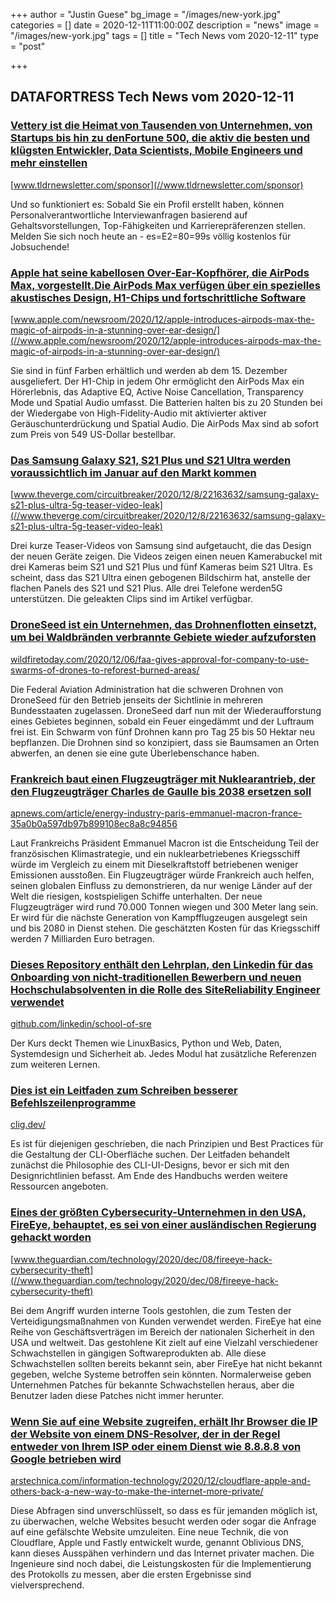 +++
author = "Justin Guese"
bg_image = "/images/new-york.jpg"
categories = []
date = 2020-12-11T11:00:00Z
description = "news"
image = "/images/new-york.jpg"
tags = []
title = "Tech News vom 2020-12-11"
type = "post"

+++

        
## DATAFORTRESS Tech News vom 2020-12-11



### [Vettery ist die Heimat von Tausenden von Unternehmen, von Startups bis hin zu denFortune 500, die aktiv die besten und klügsten Entwickler, Data Scientists, Mobile Engineers und mehr einstellen](//www.tldrnewsletter.com/sponsor)


[www.tldrnewsletter.com/sponsor](//www.tldrnewsletter.com/sponsor)


Und so funktioniert es: Sobald Sie ein Profil erstellt haben, können Personalverantwortliche Interviewanfragen basierend auf Gehaltsvorstellungen, Top-Fähigkeiten und Karrierepräferenzen stellen. Melden Sie sich noch heute an - es=E2=80=99s völlig kostenlos für Jobsuchende!


### [Apple hat seine kabellosen Over-Ear-Kopfhörer, die AirPods Max, vorgestellt.Die AirPods Max verfügen über ein spezielles akustisches Design, H1-Chips und fortschrittliche Software](//www.apple.com/newsroom/2020/12/apple-introduces-airpods-max-the-magic-of-airpods-in-a-stunning-over-ear-design/)


[www.apple.com/newsroom/2020/12/apple-introduces-airpods-max-the-magic-of-airpods-in-a-stunning-over-ear-design/](//www.apple.com/newsroom/2020/12/apple-introduces-airpods-max-the-magic-of-airpods-in-a-stunning-over-ear-design/)


Sie sind in fünf Farben erhältlich und werden ab dem 15. Dezember ausgeliefert. Der H1-Chip in jedem Ohr ermöglicht den AirPods Max ein Hörerlebnis, das Adaptive EQ, Active Noise Cancellation, Transparency Mode und Spatial Audio umfasst. Die Batterien halten bis zu 20 Stunden bei der Wiedergabe von High-Fidelity-Audio mit aktivierter aktiver Geräuschunterdrückung und Spatial Audio. Die AirPods Max sind ab sofort zum Preis von 549 US-Dollar bestellbar.


### [Das Samsung Galaxy S21, S21 Plus und S21 Ultra werden voraussichtlich im Januar auf den Markt kommen](//www.theverge.com/circuitbreaker/2020/12/8/22163632/samsung-galaxy-s21-plus-ultra-5g-teaser-video-leak)


[www.theverge.com/circuitbreaker/2020/12/8/22163632/samsung-galaxy-s21-plus-ultra-5g-teaser-video-leak](//www.theverge.com/circuitbreaker/2020/12/8/22163632/samsung-galaxy-s21-plus-ultra-5g-teaser-video-leak)


Drei kurze Teaser-Videos von Samsung sind aufgetaucht, die das Design der neuen Geräte zeigen. Die Videos zeigen einen neuen Kamerabuckel mit drei Kameras beim S21 und S21 Plus und fünf Kameras beim S21 Ultra. Es scheint, dass das S21 Ultra einen gebogenen Bildschirm hat, anstelle der flachen Panels des S21 und S21 Plus. Alle drei Telefone werden5G unterstützen. Die geleakten Clips sind im Artikel verfügbar.


### [DroneSeed ist ein Unternehmen, das Drohnenflotten einsetzt, um bei Waldbränden verbrannte Gebiete wieder aufzuforsten](//wildfiretoday.com/2020/12/06/faa-gives-approval-for-company-to-use-swarms-of-drones-to-reforest-burned-areas/)


[wildfiretoday.com/2020/12/06/faa-gives-approval-for-company-to-use-swarms-of-drones-to-reforest-burned-areas/](//wildfiretoday.com/2020/12/06/faa-gives-approval-for-company-to-use-swarms-of-drones-to-reforest-burned-areas/)


Die Federal Aviation Administration hat die schweren Drohnen von DroneSeed für den Betrieb jenseits der Sichtlinie in mehreren Bundesstaaten zugelassen. DroneSeed darf nun mit der Wiederaufforstung eines Gebietes beginnen, sobald ein Feuer eingedämmt und der Luftraum frei ist. Ein Schwarm von fünf Drohnen kann pro Tag 25 bis 50 Hektar neu bepflanzen. Die Drohnen sind so konzipiert, dass sie Baumsamen an Orten abwerfen, an denen sie eine gute Überlebenschance haben.


### [Frankreich baut einen Flugzeugträger mit Nuklearantrieb, der den Flugzeugträger Charles de Gaulle bis 2038 ersetzen soll](//apnews.com/article/energy-industry-paris-emmanuel-macron-france-35a0b0a597db97b899108ec8a8c94856)


[apnews.com/article/energy-industry-paris-emmanuel-macron-france-35a0b0a597db97b899108ec8a8c94856](//apnews.com/article/energy-industry-paris-emmanuel-macron-france-35a0b0a597db97b899108ec8a8c94856)


Laut Frankreichs Präsident Emmanuel Macron ist die Entscheidung Teil der französischen Klimastrategie, und ein nuklearbetriebenes Kriegsschiff würde im Vergleich zu einem mit Dieselkraftstoff betriebenen weniger Emissionen ausstoßen. Ein Flugzeugträger würde Frankreich auch helfen, seinen globalen Einfluss zu demonstrieren, da nur wenige Länder auf der Welt die riesigen, kostspieligen Schiffe unterhalten. Der neue Flugzeugträger wird rund 70.000 Tonnen wiegen und 300 Meter lang sein. Er wird für die nächste Generation von Kampfflugzeugen ausgelegt sein und bis 2080 in Dienst stehen. Die geschätzten Kosten für das Kriegsschiff werden 7 Milliarden Euro betragen.


### [Dieses Repository enthält den Lehrplan, den Linkedin für das Onboarding von nicht-traditionellen Bewerbern und neuen Hochschulabsolventen in die Rolle des SiteReliability Engineer verwendet](//github.com/linkedin/school-of-sre)


[github.com/linkedin/school-of-sre](//github.com/linkedin/school-of-sre)


Der Kurs deckt Themen wie LinuxBasics, Python und Web, Daten, Systemdesign und Sicherheit ab. Jedes Modul hat zusätzliche Referenzen zum weiteren Lernen.


### [Dies ist ein Leitfaden zum Schreiben besserer Befehlszeilenprogramme](//clig.dev/)


[clig.dev/](//clig.dev/)


Es ist für diejenigen geschrieben, die nach Prinzipien und Best Practices für die Gestaltung der CLI-Oberfläche suchen. Der Leitfaden behandelt zunächst die Philosophie des CLI-UI-Designs, bevor er sich mit den Designrichtlinien befasst. Am Ende des Handbuchs werden weitere Ressourcen angeboten.


### [Eines der größten Cybersecurity-Unternehmen in den USA, FireEye, behauptet, es sei von einer ausländischen Regierung gehackt worden](//www.theguardian.com/technology/2020/dec/08/fireeye-hack-cybersecurity-theft)


[www.theguardian.com/technology/2020/dec/08/fireeye-hack-cybersecurity-theft](//www.theguardian.com/technology/2020/dec/08/fireeye-hack-cybersecurity-theft)


Bei dem Angriff wurden interne Tools gestohlen, die zum Testen der Verteidigungsmaßnahmen von Kunden verwendet werden. FireEye hat eine Reihe von Geschäftsverträgen im Bereich der nationalen Sicherheit in den USA und weltweit. Das gestohlene Kit zielt auf eine Vielzahl verschiedener Schwachstellen in gängigen Softwareprodukten ab. Alle diese Schwachstellen sollten bereits bekannt sein, aber FireEye hat nicht bekannt gegeben, welche Systeme betroffen sein könnten. Normalerweise geben Unternehmen Patches für bekannte Schwachstellen heraus, aber die Benutzer laden diese Patches nicht immer herunter.


### [Wenn Sie auf eine Website zugreifen, erhält Ihr Browser die IP der Website von einem DNS-Resolver, der in der Regel entweder von Ihrem ISP oder einem Dienst wie 8.8.8.8 von Google betrieben wird](//arstechnica.com/information-technology/2020/12/cloudflare-apple-and-others-back-a-new-way-to-make-the-internet-more-private/)


[arstechnica.com/information-technology/2020/12/cloudflare-apple-and-others-back-a-new-way-to-make-the-internet-more-private/](//arstechnica.com/information-technology/2020/12/cloudflare-apple-and-others-back-a-new-way-to-make-the-internet-more-private/)


Diese Abfragen sind unverschlüsselt, so dass es für jemanden möglich ist, zu überwachen, welche Websites besucht werden oder sogar die Anfrage auf eine gefälschte Website umzuleiten. Eine neue Technik, die von Cloudflare, Apple und Fastly entwickelt wurde, genannt Oblivious DNS, kann dieses Ausspähen verhindern und das Internet privater machen. Die Ingenieure sind noch dabei, die Leistungskosten für die Implementierung des Protokolls zu messen, aber die ersten Ergebnisse sind vielversprechend.